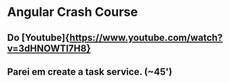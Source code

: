 # Angular Crash Course

## Do [Youtube]{https://www.youtube.com/watch?v=3dHNOWTI7H8}

## Parei em create a task service. (~45')